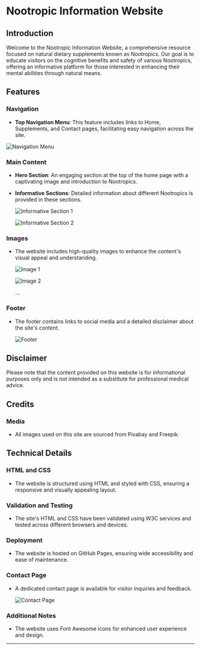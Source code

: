 # Nootropic Information Website

## Introduction

Welcome to the Nootropic Information Website, a comprehensive resource focused on natural dietary supplements known as Nootropics. Our goal is to educate visitors on the cognitive benefits and safety of various Nootropics, offering an informative platform for those interested in enhancing their mental abilities through natural means.

## Features

### Navigation

- **Top Navigation Menu**: This feature includes links to Home, Supplements, and Contact pages, facilitating easy navigation across the site. 

![Navigation Menu](https://github.com/010001000100000101000001/Nootropic-information-website/assets/147556282/da79b2d8-4294-4ab8-8e96-c0034bfe45e7)

### Main Content

- **Hero Section**: An engaging section at the top of the home page with a captivating image and introduction to Nootropics.

- **Informative Sections**: Detailed information about different Nootropics is provided in these sections.

  ![Informative Section 1](https://github.com/010001000100000101000001/Nootropic-information-website/assets/147556282/1f50c7c1-25e6-4cc1-9518-c2c0d3c81bc8)

  ![Informative Section 2](https://github.com/010001000100000101000001/Nootropic-information-website/assets/147556282/c0abcff5-baa3-4d72-b960-979046d03f37)

### Images

- The website includes high-quality images to enhance the content's visual appeal and understanding.

  ![Image 1](https://github.com/010001000100000101000001/Nootropic-information-website/assets/147556282/7058c2fd-2d68-4ae2-b948-09caf7123233)

  ![Image 2](https://github.com/010001000100000101000001/Nootropic-information-website/assets/147556282/a68eb18f-18c2-4cde-a107-6938da371061)

  ...

### Footer

- The footer contains links to social media and a detailed disclaimer about the site's content.

  ![Footer](https://github.com/010001000100000101000001/Nootropic-information-website/assets/147556282/a928785e-5b69-4d89-ac7e-98f3f539dac9)

## Disclaimer

Please note that the content provided on this website is for informational purposes only and is not intended as a substitute for professional medical advice.

## Credits

### Media

- All images used on this site are sourced from Pixabay and Freepik.

## Technical Details

### HTML and CSS

- The website is structured using HTML and styled with CSS, ensuring a responsive and visually appealing layout.

### Validation and Testing

- The site's HTML and CSS have been validated using W3C services and tested across different browsers and devices.

### Deployment

- The website is hosted on GitHub Pages, ensuring wide accessibility and ease of maintenance.

### Contact Page

- A dedicated contact page is available for visitor inquiries and feedback.

  ![Contact Page](https://github.com/010001000100000101000001/Nootropic-information-website/assets/147556282/fbc3f25c-0ce4-4564-9ccf-2da265c493da)

### Additional Notes

- The website uses Font Awesome icons for enhanced user experience and design.

---
